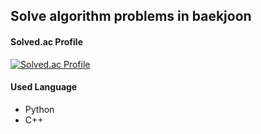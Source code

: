 ## Solve algorithm problems in baekjoon

#### Solved.ac Profile
[![Solved.ac Profile](http://mazassumnida.wtf/api/generate_badge?boj=otwooo)](https://solved.ac/otwooo)

#### Used Language
  - Python
  - C++
